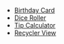 - [Birthday Card](https://github.com/Abim29/HappyBirthday)
- [Dice Roller](https://github.com/Abim29/Dice-Roller)
- [Tip Calculator](https://github.com/Abim29/Tip-Time)
- [Recycler View](https://github.com/Abim29/Affirmations)
